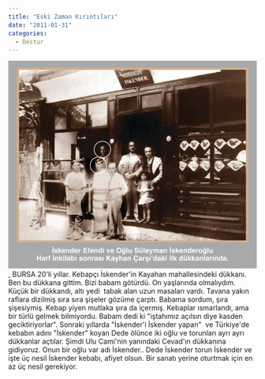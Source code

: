 ```yaml
---
title: "Eski Zaman Kırıntıları"
date: "2011-01-31"
categories: 
  - Destur
---
```


[![iskender.jpg](../uploads/2011/01/iskender.jpg),](../uploads/2011/01/iskender.jpg "iskender.jpg") BURSA 20'li yıllar. Kebapçı İskender'in Kayahan mahallesindeki dükkanı. Ben bu dükkana gittim. Bizi babam götürdü. On yaşlarında olmalıydım. Küçük bir dükkandı, altı yedi  tabak alan uzun masaları vardı. Tavana yakın raflara dizilmiş sıra sıra şişeler gözüme çarptı. Babama sordum, şıra şişesiymiş. Kebap yiyen mutlaka şıra da içermiş. Kebaplar ısmarlandı, ama bir türlü gelmek bilmiyordu. Babam dedi ki "iştahımız açılsın diye kasden geciktiriyorlar". Sonraki yıllarda "İskender'i İskender yapan"  ve Türkiye'de  kebabın adını "İskender" koyan Dede ölünce iki oğlu ve torunları ayrı ayrı dükkanlar açtılar. Şimdi Ulu Cami'nin yanındaki Cevad'ın dükkanına gidiyoruz. Onun bir oğlu var adı İskender.. Dede İskender torun İskender ve işte üç nesil İskender kebabı, afiyet olsun. Bir sanatı yerine oturtmak için en az üç nesil gerekiyor.
